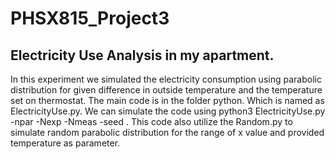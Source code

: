 # PHSX815_Project3
## Electricity Use Analysis in my apartment.
In this experiment we simulated the electricity consumption using parabolic distribution for given difference in outside temperature and the temperature set on thermostat.
The main code is in the folder python. Which is named as ElectricityUse.py.
We can simulate the code using python3 ElectricityUse.py -npar <number of paramters> -Nexp <number of experiments> -Nmeas <number of measurements> -seed <seed for random numbers>. This code also utilize the Random.py to simulate random parabolic distribution for the range of x value and provided temperature as parameter.
